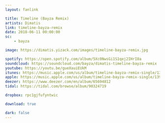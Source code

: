 ```yaml
---
layout: fanlink

title: Timeline (Bayza Remix)
artists: Dimatis
link: timeline-bayza-remix
date: 2018-06-11 00:00:00
sc:
    - bayza

image: https://dimatis.yizack.com/images/timeline-bayza-remix.jpg

spotify: https://open.spotify.com/album/5Xc0NwsGi1S1qej2IHrI8a
soundcloud: https://soundcloud.com/bayza/dimatis-timeline-bayza-remix
youtube: https://youtu.be/gueXauiEUkM
itunes: https://music.apple.com/us/album/timeline-bayza-remix-single/1397416546?app=itunes&ls=1
apple: https://music.apple.com/us/album/timeline-bayza-remix-single/1397416546?app=music&ls=1
deezer: https://www.deezer.com/en/album/65694812
tidal: https://tidal.com/browse/album/90324719

dropbox: rpc1gjfufyntwic

download: true

dark: false
---
```

